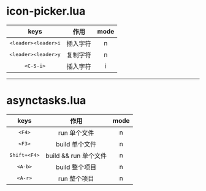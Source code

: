 # icon-picker.lua

|               keys               |   作用   | mode |
| :------------------------------: | :------: | :--: |
| <kbd>\<leader\>\<leader\>i</kbd> | 插入字符 |  n   |
| <kbd>\<leader\>\<leader\>y</kbd> | 复制字符 |  n   |
|       <kbd>\<C-S-i\></kbd>       | 插入字符 |  i   |

---

# asynctasks.lua

|          keys           |         作用          | mode |
| :---------------------: | :-------------------: | :--: |
|    <kbd>\<F4\></kbd>    |     run 单个文件      |  n   |
|    <kbd>\<F3\></kbd>    |    build 单个文件     |  n   |
| <kbd>Shift+\<F4\></kbd> | build && run 单个文件 |  n   |
|   <kbd>\<A-b\></kbd>    |    build 整个项目     |  n   |
|   <kbd>\<A-r\></kbd>    |     run 整个项目      |  n   |
